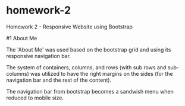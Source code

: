 # homework-2
Homework 2 - Responsive Website using Bootstrap


#1 About Me

The 'About Me' was used based on the bootstrap grid and using its responsive navigation bar.


The system of containers, columns, and rows (with sub rows and sub-columns) was utilized to have the right margins on the sides (for the navigation bar and the rest of the content).

The navigation bar from bootstrap becomes a sandwish menu when reduced to mobile size.

